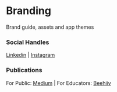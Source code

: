 # Branding
Brand guide, assets and app themes

### Social Handles
[Linkedin](https://www.linkedin.com/company/77759625/admin/dashboard/) |  [Instagram](https://www.instagram.com/stringedu/?hl=en) 

### Publications
For Public: [Medium](https://medium.com/string) | For Educators: [Beehiiv](https://teachertech.beehiiv.com/)
